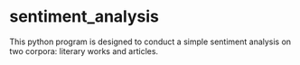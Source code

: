 # sentiment_analysis

This python program is designed to conduct a simple sentiment analysis on two corpora: literary works and articles.
